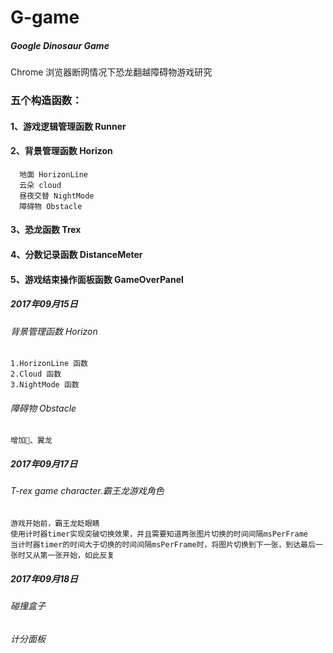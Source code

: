 # G-game
##### Google Dinosaur Game
Chrome 浏览器断网情况下恐龙翻越障碍物游戏研究

### 五个构造函数：
  #### 1、游戏逻辑管理函数 Runner
  #### 2、背景管理函数 Horizon
      地面 HorizonLine
      云朵 cloud
      昼夜交替 NightMode
      障碍物 Obstacle
  #### 3、恐龙函数 Trex
  #### 4、分数记录函数 DistanceMeter
  #### 5、游戏结束操作面板函数 GameOverPanel
  ##### 2017年09月15日
  ###### 背景管理函数 Horizon
    1.HorizonLine 函数
    2.Cloud 函数
    3.NightMode 函数
  
  ###### 障碍物 Obstacle
    增加🌵、翼龙
    
  ##### 2017年09月17日
  ###### T-rex game character.霸王龙游戏角色
    游戏开始前，霸王龙眨眼睛
    使用计时器timer实现突破切换效果，并且需要知道两张图片切换的时间间隔msPerFrame
    当计时器timer的时间大于切换的时间间隔msPerFrame时，将图片切换到下一张，到达最后一张时又从第一张开始，如此反复
    
  ##### 2017年09月18日
  ###### 碰撞盒子
  ###### 计分面板